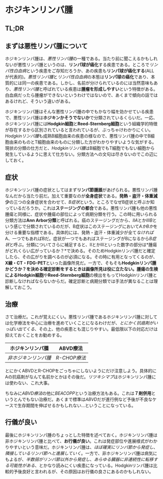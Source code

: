 # ホジキンリンパ腫

## TL;DR

## まずは悪性リンパ腫について

ホジキンリンパ腫は、*悪性リンパ腫*の一種である。当たり前に聞こえるかもしれないが悪性リンパ腫というのは、**リンパ球が癌化**する疾患である。ところで*リンパ性白血病*という疾患をご存知だろうか、あの疾患も**リンパ球が癌化する**(ALLが代表的)。*悪性リンパ腫*と*リンパ性白血病*の本態は**リンパ球の癌化**であり、本質的には同一の疾患である。しかし、名前が分けられているのには当然意味もあり、*悪性リンパ腫*と呼ばれている疾患は**腫瘤を形成しやすい**という特徴がある。白血病だったら腫瘤ができないというわけではないので、あくまで傾向の話ではあるけれど、そういう違いがある。

ホジキンリンパ腫はそんな悪性リンパ腫の中でもかなり幅を効かせている疾患で、悪性リンパ腫は**ホジキンかそうでないか**で分類されているくらいだ。一応、ホジキンリンパ腫には**Hodgkin細胞**と**Reed-Sternberg細胞**という組織学的特徴が存在するから区別されていると言われているが、ぶっちゃけわかりにくい。*Hodgkinリンパ腫*も成熟B細胞由来の疾患の様なので、悪性リンパ腫の中でB細胞由来のものとT細胞由来のものに分類した方がわかりやすいような気がする。現状の分類の仕方だと、*Hodgkinリンパ腫*はB細胞でもT細胞でもない細胞から発生しているように思えて仕方ない。分類方法への文句は尽きないのでこの辺にしておく。

## 症状

ホジキンリンパ腫の症状としてはまず**リンパ節腫脹**があげられる。悪性リンパ腫なんだから当たり前だ。加えて重要なのが**全身症状**である。**発熱・盗汗・体重減少**の三つの全身症状を合わせて、*B症状*という。ところでなぜB症状と呼ぶか知っているだろうか。これは**ステージングの都合**である。悪性リンパ腫も他の悪性腫瘍と同様に、症状や腫瘍の部位によって病期分類を行う。この時に用いられる分類方法は**Ann Arbor分類**と呼ばれる。癌のステージングだから、*ⅡA*とか*ⅢB*という感じで分類されているのだが、B症状はこのステージングにおいて*AかBか*を分ける重要な指標である。具体的には、発熱・盗汗・体重減少が全て*なければ*A、一つでもあればBだ。症状が一つでもあればステージングがBになるから*B症状*と呼ぶ。分類についてさらに補足すると、ⅡとかⅢといった数字の部分は*腫瘍がどれくらい広がっているか？*で決める。そのためHodgkinリンパ腫だと確定したら、その広がりを調べるのが必須になる。その時に有用となってくるのが、**X線・CT・FDG-PET**といった画像所見だ。一方で、そもそも**Hodgkinリンパ腫かどうか？**を決める確定診断をするときは画像所見は役に立たない。腫瘍の生検による**Hodgkin細胞**や**Reed-Sternberg細胞**の検出をもってHodgkinリンパ腫と診断しなければならないからだ。確定診断と病期分類では手法が異なることは理解しておこう。

## 治療

さて治療だ。これが覚えにくい。悪性リンパ腫であるホジキンリンパ腫に対しては化学療法を中心に治療を進めていくことになるわけだが、*とにかく抗癌剤がいっぱい出てくる*、その上、他の疾患とも混じりやすい。最低限以下の対応だけは抑えておくことをお勧めする。

| ホジキンリンパ腫     | ABVD療法     |
| -------------------- | ------------ |
| *非ホジキンリンパ腫* | *R-CHOP療法* |

とにかくABVDとR-CHOPをごっちゃにしないようにだけ注意しよう。具体的にAの抗癌剤がなんて名前かとかはその後だ。*リツキシマブ*はホジキンリンパ腫には使わない、これ大事。

ちなみに*ABVD療法*の他に*BEACOPP*という治療方法もある。これは**７剤併用**というとんでもない治療だ。あくまで標準は*ABVD*だが進行例など予後が不良なケースで生存期間を伸ばせるかもしれない...ということになっている。

## 行儀が良い

最後にホジキンリンパ腫のちょっとした特徴を述べておく。ホジキンリンパ腫は非ホジキンリンパ腫と比べて、**お行儀が良い**。これは発症部位や進展様式がわかりやすいという意味だ。ホジキンリンパ腫は、*ほぼ確実にリンパ節から発症し*、*隣接しているリンパ節へと進展していく*。一方で、非ホジキンリンパ腫は病気にもよるが、*半数弱がリンパ節以外から発症し*、*あらゆる臓器に非連続性に転移する可能性がある*、とかなり読みにくい疾患になっている。Hodgkinリンパ腫は比較的予後良好と言われるが、その原因はお行儀の良さにあるのかもしれない。